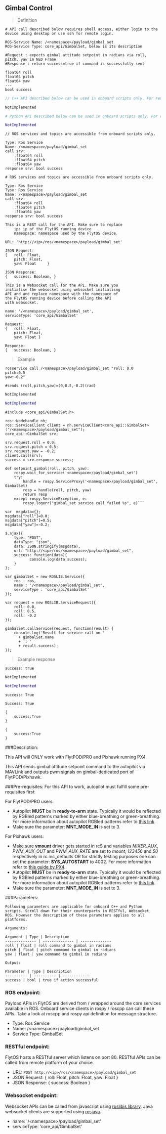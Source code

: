 ## Gimbal Control

> Definition

```shell
# API call described below requires shell access, either login to the device using desktop or use ssh for remote login.

ROS-Service Name: /<namespace>/payload/gimbal_set
ROS-Service Type: core_api/GimbalSet, below is its description

#Request : expects gimbal attitude setpoint in radians via roll, pitch, yaw in NED Frame
#Response : return success=true if command is successfully sent

float64 roll
float64 pitch
float64 yaw
---
bool success
```

```cpp
// C++ API described below can be used in onboard scripts only. For remote scripts you can use http client libraries to call FlytOS REST endpoints from C++.

NotImplemented
```

```python
# Python API described below can be used in onboard scripts only. For remote scripts you can use http client libraries to call FlytOS REST endpoints from Python.

NotImplemented
```

```cpp--ros
// ROS services and topics are accessible from onboard scripts only.

Type: Ros Service
Name: /<namespace>/payload/gimbal_set
call srv:
    :float64 roll
    :float64 pitch
    :float64 yaw
response srv: bool success
```

```python--ros
# ROS services and topics are accessible from onboard scripts only.

Type: Ros Service
Type: Ros Service
Name: /<namespace>/payload/gimbal_set
call srv:
    :float64 roll
    :float64 pitch
    :float64 yaw
response srv: bool success
```

```javascript--REST
This is a REST call for the API. Make sure to replace 
    ip: ip of the FlytOS running device
    namespace: namespace used by the FlytOS device.

URL: 'http://<ip>/ros/<namespace>/payload/gimbal_set'

JSON Request:
{   roll: Float,
    pitch: Float,
    yaw: Float     }

JSON Response:
{   success: Boolean, }
```

```javascript--Websocket
This is a Websocket call for the API. Make sure you 
initialise the websocket using websocket initialisng 
API and and replace namespace with the namespace of 
the FlytOS running device before calling the API 
with websocket.

name: '/<namespace>/payload/gimbal_set',
serviceType: 'core_api/GimbalSet'

Request:
{   roll: Float,
    pitch: Float,
    yaw: Float }

Response:
{   success: Boolean, }
```

> Example

```shell
rosservice call /<namespace>/payload/gimbal_set "roll: 0.0
pitch:0.5
yaw:-0.2"

#sends (roll,pitch,yaw)=(0,0.5,-0.2)(rad)
```

```cpp
NotImplemented
```

```python
NotImplemented
```

```cpp--ros
#include <core_api/GimbalSet.h>

ros::NodeHandle nh;
ros::ServiceClient client = nh.serviceClient<core_api::GimbalSet>("/<namespace>/payload/gimbal_set");
core_api::GimbalSet srv;

srv.request.roll = 0.0;
srv.request.pitch = 0.5;
srv.request.yaw = -0.2;
client.call(srv);
success = srv.response.success;
```

```python--ros
def setpoint_gimbal(roll, pitch, yaw):
    rospy.wait_for_service('<namespace>/payload/gimbal_set')
    try:
        handle = rospy.ServiceProxy('<namespace>/payload/gimbal_set', GimbalSet)
        resp = handle(roll, pitch, yaw)
        return resp
    except rospy.ServiceException, e:
        rospy.logerr("gimbal_set service call failed %s", e)```
```

```javascript--REST
var  msgdata={};
msgdata["roll"]=0.0;
msgdata["pitch"]=0.5;
msgdata["yaw"]=-0.2;

$.ajax({
    type: "POST",
    dataType: "json",
    data: JSON.stringify(msgdata),
    url: "http://<ip>/ros/<namespace>/payload/gimbal_set",  
    success: function(data){
           console.log(data.success);
    }
};
```

```javascript--Websocket
var gimbalSet = new ROSLIB.Service({
    ros : ros,
    name : '/<namespace>/payload/gimbal_set',
    serviceType : 'core_api/GimbalSet'
});

var request = new ROSLIB.ServiceRequest({
    roll: 0.0,
    roll: 0.5,
    roll: -0.2
});

gimbalSet.callService(request, function(result) {
    console.log('Result for service call on '
      + gimbalSet.name
      + ': '
      + result.success);
});
```


> Example response

```shell
success: true
```

```cpp
NotImplemented
```

```python
NotImplemented
```

```cpp--ros
success: True
```

```python--ros
Success: True
```

```javascript--REST
{
    success:True
}
```

```javascript--Websocket
{
    success:True
}
```

###Description:

<aside class="warning">
This API will ONLY work with FlytPOD/PRO and Pixhawk running PX4.
</aside>

This API sends gimbal attitude setpoint command to the autopilot via MAVLink and outputs pwm signals on gimbal-dedicated port of FlytPOD/Pixhawk. 

###Pre-requisites:
For this API to work, autopilot must fulfill some pre-requisites first:

For FlytPOD/PRO users:

* Autopilot **MUST** be in **ready-to-arm** state. Typically it would be reflected by RGBled patterns marked by either blue-breathing or green-breathing. For more information about autopilot RGBled patterns refer to [this link](http://docs.flytbase.com/docs/FlytPOD/Hardware_specifications.html#rgb-led).
* Make sure the parameter: **MNT_MODE_IN** is set to 3.

For Pixhawk users:

* Make sure **vmount** driver gets started in rcS and variables *MIXER_AUX*, *PWM_AUX_OUT* and *PWM_AUX_RATE* are set to *mount*, *123456* and *50* respectively in rc.mc_defaults OR for strictly testing purposes one can set the parameter: **SYS_AUTOSTART** to 4002. For more information refer to [this guide by PX4](https://dev.px4.io/advanced-gimbal-control.html).
* Autopilot **MUST** be in **ready-to-arm** state. Typically it would be reflected by RGBled patterns marked by either blue-breathing or green-breathing. For more information about autopilot RGBled patterns refer to [this link](https://pixhawk.org/users/status_leds).
* Make sure the parameter: **MNT_MODE_IN** is set to 3.


###Parameters:
    
    Following parameters are applicable for onboard C++ and Python scripts. Scroll down for their counterparts in RESTful, Websocket, ROS. However the description of these parameters applies to all platforms. 
    
    Arguments:
    
    Argument | Type | Description
    -------------- | -------------- | --------------
    roll | float | roll command to gimbal in radians
    pitch | float | pitch command to gimbal in radians
    yaw | float | yaw command to gimbal in radians
    
    Output:
    
    Parameter | Type | Description
    ---------- | ---------- | ------------
    success | bool | true if action successful

### ROS endpoint:
Payload APIs in FlytOS are derived from / wrapped around the core services available in ROS. Onboard service clients in rospy / roscpp can call these APIs. Take a look at roscpp and rospy api definition for message structure. 

* Type: Ros Service</br> 
* Name: /\<namespace\>/payload/gimbal_set</br>
* Service Type: GimbalSet

### RESTful endpoint:
FlytOS hosts a RESTful server which listens on port 80. RESTful APIs can be called from remote platform of your choice.

* URL: ````POST http://<ip>/ros/<namespace>/payload/gimbal_set````
* JSON Request:
{   roll: Float,
    pitch: Float,
    yaw: Float
}
* JSON Response:
{
    success: Boolean
}

### Websocket endpoint:
Websocket APIs can be called from javascript using [roslibjs library](https://github.com/RobotWebTools/roslibjs).
Java websocket clients are supported using [rosjava](http://wiki.ros.org/rosjava).

* name: '/\<namespace\>/payload/gimbal_set'</br>
* serviceType: 'core_api/GimbalSet'

